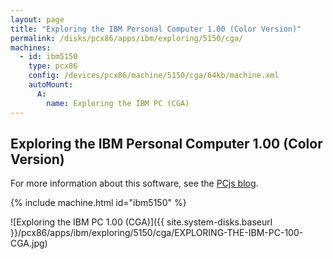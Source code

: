 ```yaml
---
layout: page
title: "Exploring the IBM Personal Computer 1.00 (Color Version)"
permalink: /disks/pcx86/apps/ibm/exploring/5150/cga/
machines:
  - id: ibm5150
    type: pcx86
    config: /devices/pcx86/machine/5150/cga/64kb/machine.xml
    autoMount:
      A:
        name: Exploring the IBM PC (CGA)
---
```


Exploring the IBM Personal Computer 1.00 (Color Version)
--------------------------------------------------------

For more information about this software, see the [PCjs blog](/blog/2018/04/01/).

{% include machine.html id="ibm5150" %}

![Exploring the IBM PC 1.00 (CGA)]({{ site.system-disks.baseurl }}/pcx86/apps/ibm/exploring/5150/cga/EXPLORING-THE-IBM-PC-100-CGA.jpg)
